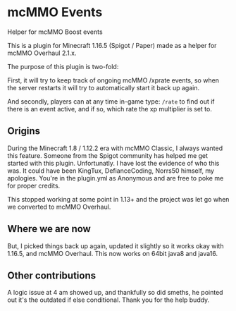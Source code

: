 # mcMMO Events

Helper for mcMMO Boost events

This is a plugin for Minecraft 1.16.5 (Spigot / Paper) made as a helper for mcMMO Overhaul 2.1.x. 

The purpose of this plugin is two-fold:

First, it will try to keep track of ongoing mcMMO /xprate events, so when the server restarts it will try to automatically start it back up again. 

And secondly, players can at any time in-game type: `/rate` to find out if there is an event active, and if so, which rate the xp multiplier is set to.

## Origins

During the Minecraft 1.8 / 1.12.2 era with mcMMO Classic, I always wanted this feature. Someone from the Spigot community has helped me get started with this plugin. Unfortunatly. I have lost the evidence of who this was. It could have been KingTux, DefianceCoding, Norrs50 himself, my apologies. You're in the plugin.yml as Anonymous and are free to poke me for proper credits. 

This stopped working at some point in 1.13+ and the project was let go when we converted to mcMMO Overhaul.

## Where we are now

But, I picked things back up again, updated it slightly so it works okay with 1.16.5, and mcMMO Overhaul. This now works on 64bit java8 and java16.

## Other contributions

A logic issue at 4 am showed up, and thankfully so did smeths, he pointed out it's the outdated if else conditional. Thank you for the help buddy.

